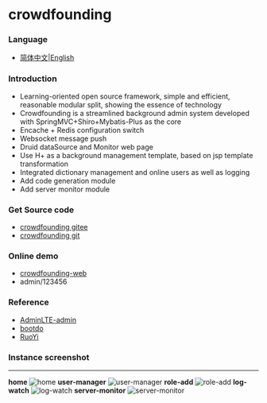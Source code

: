 # crowdfounding

### Language
- [简体中文](README.md)|[English](README_en.md)

### Introduction
- Learning-oriented open source framework, simple and efficient, reasonable modular split, showing the essence of technology
- Crowdfounding is a streamlined background admin system developed with SpringMVC+Shiro+Mybatis-Plus as the core
- Encache + Redis configuration switch
- Websocket message push
- Druid dataSource and Monitor web page
- Use H+ as a background management template, based on jsp template transformation
- Integrated dictionary management and online users as well as logging
- Add code generation module
- Add server monitor module


### Get Source code
- [crowdfounding gitee](https://gitee.com/wayn111/crowdfounding)
- [crowdfounding git](https://github.com/wayn111/crowdfounding)

### Online demo
- <a href="http://wayn.xin" target="_blank">crowdfounding-web</a>
- admin/123456

### Reference 
- [AdminLTE-admin](https://gitee.com/zhougaojun/KangarooAdmin/tree/master)
- [bootdo](https://gitee.com/lcg0124/bootdo)
- [RuoYi](https://gitee.com/y_project/RuoYi)

### Instance screenshot

-------------
__home__
![home](https://images.gitee.com/uploads/images/2019/0714/171521_91bc7764_1731679.png "main.png")
__user-manager__
![user-manager](https://images.gitee.com/uploads/images/2019/0714/171533_c3af9135_1731679.png "user.png")
__role-add__
![role-add](https://images.gitee.com/uploads/images/2019/0714/171544_8ed45408_1731679.png "role-add.png")
__log-watch__
![log-watch](https://images.gitee.com/uploads/images/2019/0714/171557_056253cd_1731679.png "log.png")
__server-monitor__
![server-monitor](https://images.gitee.com/uploads/images/2019/0719/173156_b2dc84a5_1731679.png "server.png")
